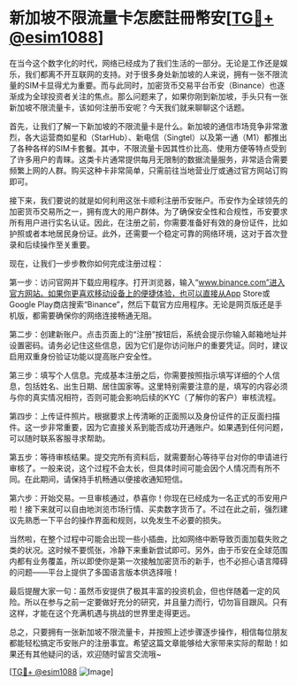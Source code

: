 # 新加坡不限流量卡怎麽註冊幣安[[TG💪+ @esim1088](https://t.me/s/esim1088)]

在当今这个数字化的时代，网络已经成为了我们生活的一部分。无论是工作还是娱乐，我们都离不开互联网的支持。对于很多身处新加坡的人来说，拥有一张不限流量的SIM卡显得尤为重要。而与此同时，加密货币交易平台币安（Binance）也逐渐成为全球投资者关注的焦点。那么问题来了，如果你刚到新加坡，手头只有一张新加坡不限流量卡，该如何注册币安呢？今天我们就来聊聊这个话题。

首先，让我们了解一下新加坡的不限流量卡是什么。新加坡的通信市场竞争非常激烈，各大运营商如星和（StarHub）、新电信（Singtel）以及第一通（M1）都推出了各种各样的SIM卡套餐。其中，不限流量卡因其性价比高、使用方便等特点受到了许多用户的青睐。这类卡片通常提供每月无限制的数据流量服务，非常适合需要频繁上网的人群。购买这种卡非常简单，只需前往当地营业厅或通过官方网站订购即可。

接下来，我们要说的就是如何利用这张卡顺利注册币安账户。币安作为全球领先的加密货币交易所之一，拥有庞大的用户群体。为了确保安全性和合规性，币安要求所有用户进行实名认证。因此，在注册之前，你需要准备好有效的身份证件，比如护照或者本地居民身份证。此外，还需要一个稳定可靠的网络环境，这对于首次登录和后续操作至关重要。

现在，让我们一步步教你如何完成注册过程：

第一步：访问官网并下载应用程序。打开浏览器，输入“www.binance.com”进入官方网站。如果你更喜欢移动设备上的便捷体验，也可以直接从App Store或Google Play商店搜索“Binance”，然后下载官方应用程序。无论是网页版还是手机版，都需要确保你的网络连接畅通无阻。

第二步：创建新账户。点击页面上的“注册”按钮后，系统会提示你输入邮箱地址并设置密码。请务必记住这些信息，因为它们是你访问账户的重要凭证。同时，建议启用双重身份验证功能以提高账户安全性。

第三步：填写个人信息。完成基本注册之后，你需要按照指示填写详细的个人信息，包括姓名、出生日期、居住国家等。这里特别需要注意的是，填写的内容必须与你的真实情况相符，否则可能会影响后续的KYC（了解你的客户）审核流程。

第四步：上传证件照片。根据要求上传清晰的正面照以及身份证件的正反面扫描件。这一步非常重要，因为它直接关系到能否成功开通账户。如果遇到任何问题，可以随时联系客服寻求帮助。

第五步：等待审核结果。提交完所有资料后，就需要耐心等待平台对你的申请进行审核了。一般来说，这个过程不会太长，但具体时间可能会因个人情况而有所不同。在此期间，请保持手机畅通以便接收通知短信。

第六步：开始交易。一旦审核通过，恭喜你！你现在已经成为一名正式的币安用户啦！接下来就可以自由地浏览市场行情、买卖数字货币了。不过在此之前，强烈建议先熟悉一下平台的操作界面和规则，以免发生不必要的损失。

当然啦，在整个过程中可能会出现一些小插曲，比如网络中断导致页面加载失败之类的状况。这时候不要慌张，冷静下来重新尝试即可。另外，由于币安在全球范围内都有业务覆盖，所以即使你是第一次接触加密货币的新手，也不必担心语言障碍的问题——平台上提供了多国语言版本供选择哦！

最后提醒大家一句：虽然币安提供了极其丰富的投资机会，但也伴随着一定的风险。所以在参与之前一定要做好充分的研究，并且量力而行，切勿盲目跟风。只有这样，才能在这个充满机遇与挑战的世界里走得更远。

总之，只要拥有一张新加坡不限流量卡，并按照上述步骤逐步操作，相信每位朋友都能轻松搞定币安账户的注册事宜。希望这篇文章能够给大家带来实际的帮助！如果还有其他疑问的话，欢迎随时留言交流哦~

[[TG💪+ @esim1088](https://t.me/s/esim1088) ![Image](https://i.postimg.cc/4NQfJmqS/Snipaste-2025-05-13-00-14-12.png)]